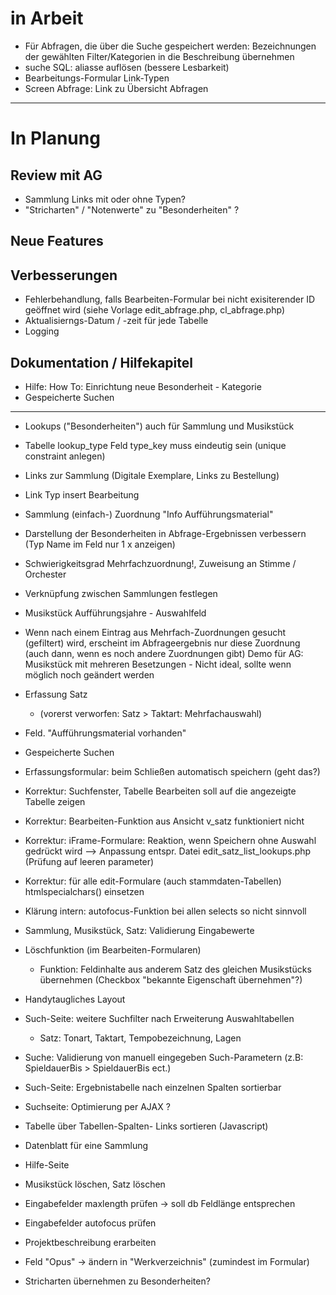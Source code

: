 ﻿
# in Arbeit 

  * Für Abfragen, die über die Suche gespeichert werden: Bezeichnungen der gewählten Filter/Kategorien in die Beschreibung übernehmen 
  * suche SQL: aliasse auflösen (bessere Lesbarkeit)  
  * Bearbeitungs-Formular Link-Typen 
  * Screen Abfrage: Link zu Übersicht Abfragen 

-----------------

# In Planung

## Review mit AG 
 * Sammlung Links mit oder ohne Typen? 
 * "Stricharten" / "Notenwerte" zu "Besonderheiten" ?  

## Neue Features

## Verbesserungen

  * Fehlerbehandlung, falls Bearbeiten-Formular bei nicht exisiterender ID geöffnet wird (siehe Vorlage edit_abfrage.php, cl_abfrage.php) 
  * Aktualisierngs-Datum / -zeit für jede Tabelle 
  * Logging 

## Dokumentation / Hilfekapitel 
  * Hilfe: How To: Einrichtung neue Besonderheit - Kategorie
  * Gespeicherte Suchen 

----- 
  * Lookups ("Besonderheiten") auch für Sammlung und Musikstück  
  * Tabelle lookup_type Feld type_key muss eindeutig sein (unique constraint anlegen)
  * Links zur Sammlung (Digitale Exemplare, Links zu Bestellung)
  * Link Typ insert Bearbeitung  

  * Sammlung (einfach-) Zuordnung "Info Aufführungsmaterial"  

  * Darstellung der Besonderheiten in Abfrage-Ergebnissen verbessern 
      (Typ Name im Feld nur 1 x anzeigen)

  * Schwierigkeitsgrad Mehrfachzuordnung!, Zuweisung an Stimme / Orchester 

  * Verknüpfung zwischen Sammlungen festlegen 
  * Musikstück Aufführungsjahre - Auswahlfeld 

  * Wenn nach einem Eintrag aus Mehrfach-Zuordnungen gesucht (gefiltert) wird, erscheint im Abfrageergebnis nur diese Zuordnung (auch dann, wenn es noch andere Zuordnungen gibt)  Demo für AG: Musikstück mit mehreren Besetzungen - Nicht ideal, sollte wenn möglich noch geändert werden 

  * Erfassung Satz 
    * (vorerst verworfen: Satz > Taktart: Mehrfachauswahl) 
  * Feld. "Aufführungsmaterial vorhanden"    
  * Gespeicherte Suchen 
  * Erfassungsformular: beim Schließen automatisch speichern (geht das?)
  * Korrektur: Suchfenster, Tabelle Bearbeiten soll auf die angezeigte Tabelle zeigen 
  * Korrektur: Bearbeiten-Funktion aus Ansicht v_satz funktioniert nicht 
  * Korrektur: iFrame-Formulare: Reaktion, wenn Speichern ohne Auswahl gedrückt wird 
     --> Anpassung entspr. Datei edit_satz_list_lookups.php (Prüfung auf leeren parameter) 
  * Korrektur: für alle edit-Formulare (auch stammdaten-Tabellen) htmlspecialchars() einsetzen 
  * Klärung intern: autofocus-Funktion bei allen selects so nicht sinnvoll   
  * Sammlung, Musikstück, Satz: Validierung Eingabewerte
  * Löschfunktion (im Bearbeiten-Formularen) 
    * Funktion: Feldinhalte aus anderem Satz des gleichen Musikstücks übernehmen (Checkbox "bekannte Eigenschaft übernehmen"?) 
  * Handytaugliches Layout 
  * Such-Seite: weitere Suchfilter nach Erweiterung Auswahltabellen 
    * Satz: Tonart, Taktart, Tempobezeichnung, Lagen 
  * Suche: Validierung von manuell eingegeben Such-Parametern (z.B: SpieldauerBis > SpieldauerBis ect.)
  * Such-Seite: Ergebnistabelle nach einzelnen Spalten sortierbar 
  * Suchseite: Optimierung per AJAX ?

  * Tabelle über Tabellen-Spalten- Links sortieren (Javascript)
  * Datenblatt für eine Sammlung 
  * Hilfe-Seite 
  * Musikstück löschen, Satz löschen
  * Eingabefelder maxlength prüfen -> soll db Feldlänge entsprechen 
  * Eingabefelder autofocus prüfen 
  * Projektbeschreibung erarbeiten 
  * Feld "Opus" -> ändern in "Werkverzeichnis" (zumindest im Formular)
  * Stricharten übernehmen zu Besonderheiten? 

